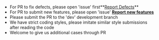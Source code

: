 * For PR to fix defects, please open 'issue' first**[Report Defects](https://github.com/xkcoding/spring-boot-demo/issues/new?template=bug_report.md)**
* For PR to submit new features, please open 'issue' **[Report new features](https://github.com/xkcoding/spring-boot-demo/issues/new?template=feature_request.md)**
* Please submit the PR to the 'dev' development branch
* We have strict coding styles, please imitate similar style submissions after reading the code
* Welcome to give us additional cases through PR
